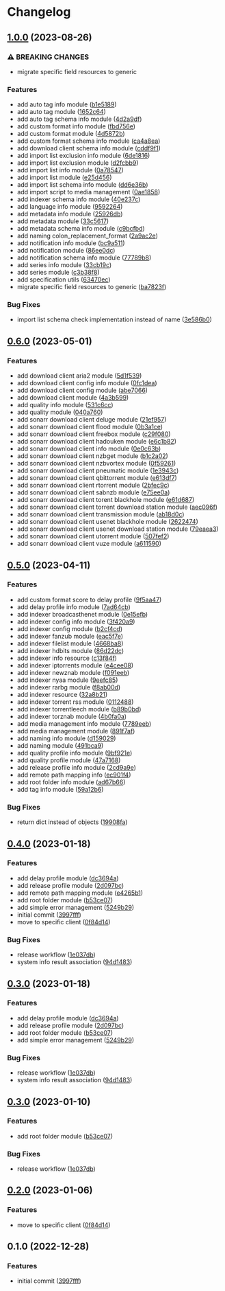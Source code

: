 # Changelog

## [1.0.0](https://github.com/devopsarr/ansible-collection-sonarr/compare/v0.6.0...v1.0.0) (2023-08-26)


### ⚠ BREAKING CHANGES

* migrate specific field resources to generic

### Features

* add auto tag info module ([b1e5189](https://github.com/devopsarr/ansible-collection-sonarr/commit/b1e5189741ed6108f48f5e7cc3f07c4b47204bef))
* add auto tag module ([1652c64](https://github.com/devopsarr/ansible-collection-sonarr/commit/1652c642b268d738879ccd0cf5d81f49e00f763a))
* add auto tag schema info module ([4d2a9df](https://github.com/devopsarr/ansible-collection-sonarr/commit/4d2a9dfd6e117ddabc40f46d1bc801d9864e541f))
* add custom format info module ([fbd756e](https://github.com/devopsarr/ansible-collection-sonarr/commit/fbd756ee659387a02a694ef0cc533504314df6db))
* add custom format module ([4d5872b](https://github.com/devopsarr/ansible-collection-sonarr/commit/4d5872b67817d4728c16fe139b8c8d72b46dc210))
* add custom format schema info module ([ca4a8ea](https://github.com/devopsarr/ansible-collection-sonarr/commit/ca4a8ead08aef9b4b1b8235f576eff854fec243a))
* add download client schema info module ([cddf9f1](https://github.com/devopsarr/ansible-collection-sonarr/commit/cddf9f10014786e848c42f6cf91ae8049d62f70a))
* add import list exclusion info module ([6de1816](https://github.com/devopsarr/ansible-collection-sonarr/commit/6de18163c5fd9f896aefee191ae2524cc41684ee))
* add import list exclusion module ([d2fcbb9](https://github.com/devopsarr/ansible-collection-sonarr/commit/d2fcbb907bbbc7775706a0fc548d59fb331a41a3))
* add import list info module ([0a78547](https://github.com/devopsarr/ansible-collection-sonarr/commit/0a78547659a5ecafeb8b77aa9f271d12113efcfc))
* add import list module ([e25d456](https://github.com/devopsarr/ansible-collection-sonarr/commit/e25d4568f2ebe707e8c81518297cbf6cae834f5d))
* add import list schema info module ([dd6e36b](https://github.com/devopsarr/ansible-collection-sonarr/commit/dd6e36b2f8ebd264be587040db47cd0b83cb1170))
* add import script to media management ([0ae1858](https://github.com/devopsarr/ansible-collection-sonarr/commit/0ae1858acf81fdd9ab79ae20ba1819ed484881f2))
* add indexer schema info module ([40e237c](https://github.com/devopsarr/ansible-collection-sonarr/commit/40e237c7b2c24611fce5606bdad3fde1138b3833))
* add language info module ([9592264](https://github.com/devopsarr/ansible-collection-sonarr/commit/95922643485af49679965be69fe97926cad6bba3))
* add metadata info module ([25926db](https://github.com/devopsarr/ansible-collection-sonarr/commit/25926db1b879b70c3f713fb0c5a92f3604a91acc))
* add metadata module ([33c5617](https://github.com/devopsarr/ansible-collection-sonarr/commit/33c5617e88c50ebe97a1a9cb3cd2b97ddbf33dac))
* add metadata schema info module ([c9bcfbd](https://github.com/devopsarr/ansible-collection-sonarr/commit/c9bcfbdefce82a4c6b979b2102497bb41bcc0134))
* add naming colon_replacement_format ([2a9ac2e](https://github.com/devopsarr/ansible-collection-sonarr/commit/2a9ac2eec45363836295e257097032e857e5d3de))
* add notification info module ([bc9a511](https://github.com/devopsarr/ansible-collection-sonarr/commit/bc9a5112f72318ebae15d765a0d27cb29d5cd69a))
* add notification module ([86ee0dc](https://github.com/devopsarr/ansible-collection-sonarr/commit/86ee0dc2bda64e7fa388051f0944e7508734c191))
* add notification schema info module ([77789b8](https://github.com/devopsarr/ansible-collection-sonarr/commit/77789b85b93c4ff125fe817528dd81e663b2a17c))
* add series info module ([33cb19c](https://github.com/devopsarr/ansible-collection-sonarr/commit/33cb19cb93dfbba53b8b97d7f51424ebdd9ea0dd))
* add series module ([c3b38f8](https://github.com/devopsarr/ansible-collection-sonarr/commit/c3b38f849e082605e0f709ddbfd9f343af0a2c13))
* add specification utils ([63470ec](https://github.com/devopsarr/ansible-collection-sonarr/commit/63470ecba0190cc0fd819788685647da15f48fca))
* migrate specific field resources to generic ([ba7823f](https://github.com/devopsarr/ansible-collection-sonarr/commit/ba7823f80e0c6681a97db7d8b045b0f68261ff7d))


### Bug Fixes

* import list schema check implementation instead of name ([3e586b0](https://github.com/devopsarr/ansible-collection-sonarr/commit/3e586b02fc544cab5f3618bb066aeba1a4f37d23))

## [0.6.0](https://github.com/devopsarr/ansible-collection-sonarr/compare/v0.5.0...v0.6.0) (2023-05-01)


### Features

* add download client aria2 module ([5d1f539](https://github.com/devopsarr/ansible-collection-sonarr/commit/5d1f5393e26bbfe595622e420770d4c4edf50184))
* add download client config info module ([0fc1dea](https://github.com/devopsarr/ansible-collection-sonarr/commit/0fc1deab2cf061f9abf3e8828177f83943605c6b))
* add download client config module ([abe7066](https://github.com/devopsarr/ansible-collection-sonarr/commit/abe7066af02d0cb4d5fcd23046ec8928a1d8a864))
* add download client module ([4a3b599](https://github.com/devopsarr/ansible-collection-sonarr/commit/4a3b5990a342ab29739c3161d6ae64e5538f84a6))
* add quality info module ([531c6cc](https://github.com/devopsarr/ansible-collection-sonarr/commit/531c6cc3646f66932f71d1ec7e61dda1b2cbb9fe))
* add quality module ([040a760](https://github.com/devopsarr/ansible-collection-sonarr/commit/040a760c19d3aeed504002fbabfccfa95d659d0f))
* add sonarr download client deluge module ([21ef957](https://github.com/devopsarr/ansible-collection-sonarr/commit/21ef9571dd530d990a42a3fc1f9b2648cae94766))
* add sonarr download client flood module ([0b3a1ce](https://github.com/devopsarr/ansible-collection-sonarr/commit/0b3a1ce0da7b3b65e4f532b5f2ab0beedc79c08b))
* add sonarr download client freebox module ([c29f080](https://github.com/devopsarr/ansible-collection-sonarr/commit/c29f0804cc12a95f405edb4b8f234c8868510776))
* add sonarr download client hadouken module ([e6c1b82](https://github.com/devopsarr/ansible-collection-sonarr/commit/e6c1b8276453f1402702a565aec49962944bcb7a))
* add sonarr download client info module ([0e0c63b](https://github.com/devopsarr/ansible-collection-sonarr/commit/0e0c63b695f33014066499a4e9be7c5ef1444798))
* add sonarr download client nzbget module ([b1c2a02](https://github.com/devopsarr/ansible-collection-sonarr/commit/b1c2a0201b834de3515faa3738406bedf6b2fe69))
* add sonarr download client nzbvortex module ([0f59261](https://github.com/devopsarr/ansible-collection-sonarr/commit/0f59261ba9441f2a68f8eff287db42aca18aa6ac))
* add sonarr download client pneumatic module ([1e3943c](https://github.com/devopsarr/ansible-collection-sonarr/commit/1e3943c58a422c2bfea439732bc568b056120a28))
* add sonarr download client qbittorrent module ([e613df7](https://github.com/devopsarr/ansible-collection-sonarr/commit/e613df788b32f73452d56c3cfb593393a0675656))
* add sonarr download client rtorrent module ([2bfec9c](https://github.com/devopsarr/ansible-collection-sonarr/commit/2bfec9cc7ea7b0c48d1cdfbe3767b3ee80eaf711))
* add sonarr download client sabnzb module ([e75ee0a](https://github.com/devopsarr/ansible-collection-sonarr/commit/e75ee0a18188a2a5b84d45502d29759104bdffc0))
* add sonarr download client torent blackhole module ([e61d687](https://github.com/devopsarr/ansible-collection-sonarr/commit/e61d687e25585e78a5eea1743b9d90f8ccf5add2))
* add sonarr download client torrent download station module ([aec096f](https://github.com/devopsarr/ansible-collection-sonarr/commit/aec096ff3861925ebd8d1cc0af6510e4f681f22f))
* add sonarr download client transmission module ([ab18d0c](https://github.com/devopsarr/ansible-collection-sonarr/commit/ab18d0cf1da57d43c9595f8b0e575c487bcdd1f2))
* add sonarr download client usenet blackhole module ([2622474](https://github.com/devopsarr/ansible-collection-sonarr/commit/2622474f76d90e3e2b4b466327c59df84daad870))
* add sonarr download client usenet download station module ([79eaea3](https://github.com/devopsarr/ansible-collection-sonarr/commit/79eaea3155ef41f8fb81b45238ebe219de12610d))
* add sonarr download client utorrent module ([507fef2](https://github.com/devopsarr/ansible-collection-sonarr/commit/507fef21ff7342f334b8b724be0edd93536f672c))
* add sonarr download client vuze module ([a611590](https://github.com/devopsarr/ansible-collection-sonarr/commit/a61159050d33cbcd1b2bdd609f5ba75b882b9d4f))

## [0.5.0](https://github.com/devopsarr/ansible-collection-sonarr/compare/v0.4.0...v0.5.0) (2023-04-11)


### Features

* add custom format score to delay profile ([9f5aa47](https://github.com/devopsarr/ansible-collection-sonarr/commit/9f5aa47a4478c1fba47ebc20cdf8d4171b479d0d))
* add delay profile info module ([7ad64cb](https://github.com/devopsarr/ansible-collection-sonarr/commit/7ad64cb16f2a9023dd23567bddf149b72fd6be96))
* add indexer broadcasthenet module ([0e15efb](https://github.com/devopsarr/ansible-collection-sonarr/commit/0e15efbc28cc8a86709eec4645bf2573ca5343cc))
* add indexer config info module ([3f420a9](https://github.com/devopsarr/ansible-collection-sonarr/commit/3f420a933bcfd0f7ad9b46679a1d8f0161d7da07))
* add indexer config module ([b2cf4cd](https://github.com/devopsarr/ansible-collection-sonarr/commit/b2cf4cd367a23d8cd872680de95711dd61ef7fb9))
* add indexer fanzub module ([eac5f7e](https://github.com/devopsarr/ansible-collection-sonarr/commit/eac5f7e47ab14f2c50bc869e8a20f34bb522fc03))
* add indexer filelist module ([4668ba8](https://github.com/devopsarr/ansible-collection-sonarr/commit/4668ba8c66770765f9dc4f3d02a88798003214c5))
* add indexer hdbits module ([86d22dc](https://github.com/devopsarr/ansible-collection-sonarr/commit/86d22dce3534c94eedc60e33f5c0adf31c1ab08c))
* add indexer info resource ([c13f84f](https://github.com/devopsarr/ansible-collection-sonarr/commit/c13f84fb942f5e550a3543324a429a2582e27d2c))
* add indexer iptorrents module ([e4cee08](https://github.com/devopsarr/ansible-collection-sonarr/commit/e4cee082f31d79f86d2df87a50a7e83c8c1237cb))
* add indexer newznab module ([f091eeb](https://github.com/devopsarr/ansible-collection-sonarr/commit/f091eeb58cc8daae595686db861b59259b406afc))
* add indexer nyaa module ([9eefc85](https://github.com/devopsarr/ansible-collection-sonarr/commit/9eefc85ecfe36da4b96e41a33caddf4a14fe8c0f))
* add indexer rarbg module ([f8ab00d](https://github.com/devopsarr/ansible-collection-sonarr/commit/f8ab00d91ed21d7cf8d51854bf2fa820ad4bf86b))
* add indexer resource ([32a8b21](https://github.com/devopsarr/ansible-collection-sonarr/commit/32a8b21d52f01c7087bfd77511642aecde65fa5b))
* add indexer torrent rss module ([0112488](https://github.com/devopsarr/ansible-collection-sonarr/commit/0112488568bedcb4caa18f992248051beb5a0a92))
* add indexer torrentleech module ([b89b0bd](https://github.com/devopsarr/ansible-collection-sonarr/commit/b89b0bdaa8829ee3ad89e5c0794da77ebbb1e835))
* add indexer torznab module ([4b0fa0a](https://github.com/devopsarr/ansible-collection-sonarr/commit/4b0fa0aa1659153f0a2fca2ebcb09438e6b0e444))
* add media management info module ([7789eeb](https://github.com/devopsarr/ansible-collection-sonarr/commit/7789eeb2bf70fa20a67b304bd660d0b280151cd6))
* add media management module ([891f7af](https://github.com/devopsarr/ansible-collection-sonarr/commit/891f7afbd7f9a5e4e6169035c7f38af814380697))
* add naming info module ([d159029](https://github.com/devopsarr/ansible-collection-sonarr/commit/d1590298e50f7c0d2ae42ecab6014e3ba22c63ce))
* add naming module ([491bca9](https://github.com/devopsarr/ansible-collection-sonarr/commit/491bca96d3023fbe78110272d3b888eefe91641c))
* add quality profile info module ([9bf921e](https://github.com/devopsarr/ansible-collection-sonarr/commit/9bf921e79b9f61cbed3ec2077019b56754ab81ce))
* add quality profile module ([47a7168](https://github.com/devopsarr/ansible-collection-sonarr/commit/47a71681503002ca6bc45a6a844cd8a77388cc6f))
* add release profile info module ([2cd9a9e](https://github.com/devopsarr/ansible-collection-sonarr/commit/2cd9a9e2d22a4b3527e03cff08f23c26c8ad78ff))
* add remote path mapping info ([ec901f4](https://github.com/devopsarr/ansible-collection-sonarr/commit/ec901f4ba669920f3c2185f3aecc3c157de5a5f2))
* add root folder info module ([ad67b66](https://github.com/devopsarr/ansible-collection-sonarr/commit/ad67b66c5f1ebecc9691058f431b1dab68deee63))
* add tag info module ([59a12b6](https://github.com/devopsarr/ansible-collection-sonarr/commit/59a12b6ea7f5ace3bfd5ba096b4950579b6b4751))


### Bug Fixes

* return dict instead of objects ([19908fa](https://github.com/devopsarr/ansible-collection-sonarr/commit/19908fa6484dd7e01d688174fdf4b3d993c73e77))

## [0.4.0](https://github.com/devopsarr/ansible-collection-sonarr/compare/v0.3.0...v0.4.0) (2023-01-18)


### Features

* add delay profile module ([dc3694a](https://github.com/devopsarr/ansible-collection-sonarr/commit/dc3694a66b0815b157186cccbe1b0ae881f8411a))
* add release profile module ([2d097bc](https://github.com/devopsarr/ansible-collection-sonarr/commit/2d097bc8f370b7219a22864e078210956125692b))
* add remote path mapping module ([e4265b1](https://github.com/devopsarr/ansible-collection-sonarr/commit/e4265b174624ffc6c094bc39f6fbebfedabf8d1d))
* add root folder module ([b53ce07](https://github.com/devopsarr/ansible-collection-sonarr/commit/b53ce079ae4dbf41142e40528fa54219000505d2))
* add simple error management ([5249b29](https://github.com/devopsarr/ansible-collection-sonarr/commit/5249b29dbd89b62e8df71c9044398fa16e6285f7))
* initial commit ([3997fff](https://github.com/devopsarr/ansible-collection-sonarr/commit/3997fffabce5461863a5619cc22f312f8696effd))
* move to specific client ([0f84d14](https://github.com/devopsarr/ansible-collection-sonarr/commit/0f84d1401c0ed197e9a02fbc885c58c2bc779c65))


### Bug Fixes

* release workflow ([1e037db](https://github.com/devopsarr/ansible-collection-sonarr/commit/1e037db4a0fc76f26f5824c4a4f27cff67048e1c))
* system info result association ([94d1483](https://github.com/devopsarr/ansible-collection-sonarr/commit/94d14835690566ea1d924287e9ec88ae4d237738))

## [0.3.0](https://github.com/devopsarr/ansible-collection-sonarr/compare/v0.2.0...v0.3.0) (2023-01-18)


### Features

* add delay profile module ([dc3694a](https://github.com/devopsarr/ansible-collection-sonarr/commit/dc3694a66b0815b157186cccbe1b0ae881f8411a))
* add release profile module ([2d097bc](https://github.com/devopsarr/ansible-collection-sonarr/commit/2d097bc8f370b7219a22864e078210956125692b))
* add root folder module ([b53ce07](https://github.com/devopsarr/ansible-collection-sonarr/commit/b53ce079ae4dbf41142e40528fa54219000505d2))
* add simple error management ([5249b29](https://github.com/devopsarr/ansible-collection-sonarr/commit/5249b29dbd89b62e8df71c9044398fa16e6285f7))


### Bug Fixes

* release workflow ([1e037db](https://github.com/devopsarr/ansible-collection-sonarr/commit/1e037db4a0fc76f26f5824c4a4f27cff67048e1c))
* system info result association ([94d1483](https://github.com/devopsarr/ansible-collection-sonarr/commit/94d14835690566ea1d924287e9ec88ae4d237738))

## [0.3.0](https://github.com/devopsarr/ansible-collection-sonarr/compare/v0.2.0...v0.3.0) (2023-01-10)


### Features

* add root folder module ([b53ce07](https://github.com/devopsarr/ansible-collection-sonarr/commit/b53ce079ae4dbf41142e40528fa54219000505d2))


### Bug Fixes

* release workflow ([1e037db](https://github.com/devopsarr/ansible-collection-sonarr/commit/1e037db4a0fc76f26f5824c4a4f27cff67048e1c))

## [0.2.0](https://github.com/devopsarr/ansible-collection-sonarr/compare/v0.1.0...v0.2.0) (2023-01-06)


### Features

* move to specific client ([0f84d14](https://github.com/devopsarr/ansible-collection-sonarr/commit/0f84d1401c0ed197e9a02fbc885c58c2bc779c65))

## 0.1.0 (2022-12-28)


### Features

* initial commit ([3997fff](https://github.com/devopsarr/ansible-collection-sonarr/commit/3997fffabce5461863a5619cc22f312f8696effd))

